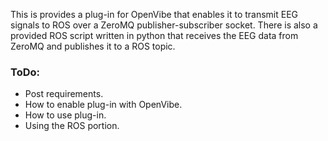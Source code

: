 This is provides a plug-in for OpenVibe that enables it to transmit EEG signals
to ROS over a ZeroMQ publisher-subscriber socket. There is also a provided ROS
script written in python that receives the EEG data from ZeroMQ and publishes
it to a ROS topic. 

### ToDo:
- Post requirements.
- How to enable plug-in with OpenVibe.
- How to use plug-in.
- Using the ROS portion.

